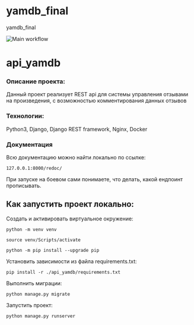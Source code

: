 # yamdb_final
yamdb_final

![Main workflow](https://github.com/Hangman91/yamdb_final/actions/workflows/yamdb_workflow.yml/badge.svg)


# api_yamdb
### Описание проекта:

Данный проект реализует REST api для системы управления отзывами на произведения,
с возможностью комментирования данных отзывов

### Технологии:

Python3, Django, Django REST framework, Nginx, Docker

### Документация

Всю документацию можно найти локально по ссылке:

```
127.0.0.1:8000/redoc/
```

При запуске на боевом сами понимаете, что делать, какой ендпоинт прописывать.


## Как запустить проект локально:

Cоздать и активировать виртуальное окружение:

```
python -m venv venv
```

```
source venv/Scripts/activate
```

```
python -m pip install --upgrade pip
```

Установить зависимости из файла requirements.txt:

```
pip install -r ./api_yamdb/requirements.txt
```

Выполнить миграции:

```
python manage.py migrate
```

Запустить проект:

```
python manage.py runserver
```
